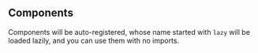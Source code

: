## Components
Components will be auto-registered, whose name started with `lazy` will be loaded lazily, and you can use them with no imports.
